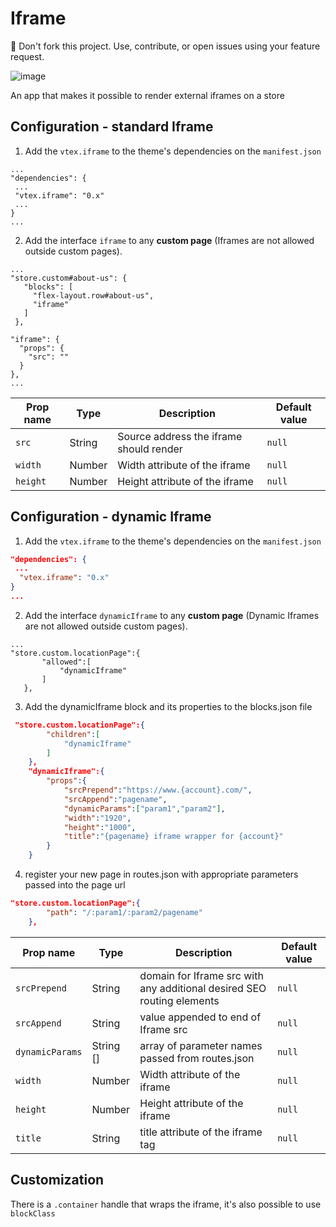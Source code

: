 # Iframe

<div class="alert alert-warning">  
📢 Don't fork this project. Use, contribute, or open issues using your feature request.
</div>

![image](https://user-images.githubusercontent.com/18701182/67055752-abcb0500-f11f-11e9-8c24-50234214d474.png)

An app that makes it possible to render external iframes on a store 

## Configuration - standard Iframe

1. Add the `vtex.iframe` to the theme's dependencies on the `manifest.json`
```
...
"dependencies": {
 ...
 "vtex.iframe": "0.x"
 ...
}
...
```
 
 2. Add the interface `iframe` to any **custom page** (Iframes are not allowed outside custom pages).
 
 ```
 ...
"store.custom#about-us": {
    "blocks": [
      "flex-layout.row#about-us",
      "iframe"
    ]
  },

 "iframe": {
   "props": {
     "src": ""
   }
 },
 ...
 ```

| Prop name | Type | Description | Default value |
|--------------|--------|--------------| --------|
| `src` | String | Source address the iframe should render | `null`
| `width` | Number | Width attribute of the iframe | `null`
| `height` | Number | Height attribute of the iframe | `null`

## Configuration - dynamic Iframe

1. Add the `vtex.iframe` to the theme's dependencies on the `manifest.json`
```json
"dependencies": {
 ...
  "vtex.iframe": "0.x"
}
...
```
 
 2. Add the interface `dynamicIframe` to any **custom page** (Dynamic Iframes are not allowed outside custom pages).
 
 ```
 ...
"store.custom.locationPage":{
        "allowed":[
            "dynamicIframe"
        ]
    },
```


3. Add the dynamicIframe block and its properties to the blocks.json file

```json
 "store.custom.locationPage":{
        "children":[
            "dynamicIframe"
        ]
    },
    "dynamicIframe":{
        "props":{
            "srcPrepend":"https://www.{account}.com/",
            "srcAppend":"pagename",
            "dynamicParams":["param1","param2"],
            "width":"1920",
            "height":"1000",
            "title":"{pagename} iframe wrapper for {account}"
        }
    }
```
4. register your new page in routes.json with appropriate parameters passed into the page url

```json
"store.custom.locationPage":{
        "path": "/:param1/:param2/pagename"
    },
```

| Prop name | Type | Description | Default value |
|--------------|--------|--------------| --------|
| `srcPrepend` | String | domain for Iframe src with any additional desired SEO routing elements  | `null`
| `srcAppend` | String | value appended to end of Iframe src | `null`
| `dynamicParams` | String [] | array of parameter names passed from routes.json | `null`
| `width` | Number | Width attribute of the iframe | `null`
| `height` | Number | Height attribute of the iframe | `null`
| `title` | String | title attribute of the iframe tag | `null`

## Customization

There is a `.container` handle that wraps the iframe, it's also possible to use `blockClass`
